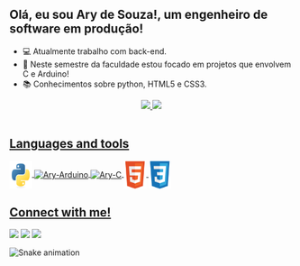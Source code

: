 ## Olá, eu sou Ary de Souza!, um engenheiro de software em produção!

- 💻 Atualmente trabalho com back-end.
- 🌱 Neste semestre da faculdade estou focado em projetos que envolvem C e Arduino!
- 📚 Conhecimentos sobre python, HTML5 e CSS3.


<div align="center">
  <a href="https://github.com/arizinho1">
  <img height="120em" src="https://github-readme-stats.vercel.app/api?username=arizinho1&show_icons=true&theme=highcontrast&include_all_commits=true&count_private=true"/>
  <img height="135em" src="https://github-readme-stats.vercel.app/api/top-langs/?username=arizinho1&layout=compact&langs_count=7&theme=highcontrast"/>
</div>
<div style="display: inline_block"><br>
  
## Languages and tools
  
  <img align="center" alt="Ary-Python" height="50" width="40" src="https://raw.githubusercontent.com/devicons/devicon/master/icons/python/python-original.svg">
  <img align="center" alt="Ary-Arduino" height="50" width="40" src="https://cdn.jsdelivr.net/gh/devicons/devicon/icons/arduino/arduino-original-wordmark.svg">
  <img align="center" alt="Ary-C" height="50" width="40" src="https://cdn.jsdelivr.net/gh/devicons/devicon/icons/c/c-original.svg">
  <img align="center" alt="Ary-HTML" height="50" width="40" src="https://raw.githubusercontent.com/devicons/devicon/master/icons/html5/html5-original.svg">
  <img align="center" alt="Ary-CSS" height="50" width="40" src="https://raw.githubusercontent.com/devicons/devicon/master/icons/css3/css3-original.svg">
  
## Connect with me!
  
   <a href="https://www.linkedin.com/in/ary-de-souza-484782209//" target="_blank"><img src="https://img.shields.io/badge/-LinkedIn-%230077B5?style=for-the-badge&logo=linkedin&logoColor=white" target="_blank"></a> 
  <a href="https://www.instagram.com/ar1ammm/" target="_blank"><img src="https://img.shields.io/badge/-Instagram-%23E4405F?style=for-the-badge&logo=instagram&logoColor=white" target="_blank"></a>
    <a href="https://discord.com/users/expertt#5596" target="_blank"><img src="https://img.shields.io/badge/Discord-7289DA?style=for-the-badge&logo=discord&logoColor=white" target="_blank"></a> 
  
 ![Snake animation](https://github.com/arizinho1/arizinho1/blob/output/github-contribution-grid-snake.svg)
